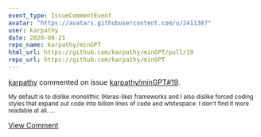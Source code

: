 ```yaml
---
event_type: IssueCommentEvent
avatar: "https://avatars.githubusercontent.com/u/241138?"
user: karpathy
date: 2020-08-21
repo_name: karpathy/minGPT
html_url: https://github.com/karpathy/minGPT/pull/19
repo_url: https://github.com/karpathy/minGPT
---
```


<a href='https://github.com/karpathy' target='_blank'>karpathy</a> commented on issue <a href='https://github.com/karpathy/minGPT/pull/19' target='_blank'>karpathy/minGPT#19</a>.

<small>My default is to dislike monolithic (Keras-like) frameworks and I also dislike forced coding styles that expand out code into billion lines of code and whitespace. I don't find it more readable at all....</small>

<a href='https://github.com/karpathy/minGPT/pull/19' target='_blank'>View Comment</a>